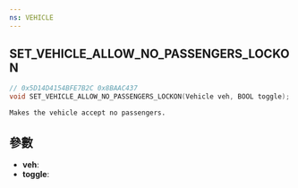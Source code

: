 ```yaml
---
ns: VEHICLE
---
```

## SET_VEHICLE_ALLOW_NO_PASSENGERS_LOCKON

```c
// 0x5D14D4154BFE7B2C 0x8BAAC437
void SET_VEHICLE_ALLOW_NO_PASSENGERS_LOCKON(Vehicle veh, BOOL toggle);
```

```
Makes the vehicle accept no passengers.  
```

## 參數
* **veh**: 
* **toggle**: 


